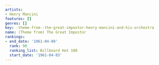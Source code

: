 ```yaml
---
artists:
- Henry Mancini
features: []
genres: []
key: -theme-from--the-great-impostor-henry-mancini-and-his-orchestra
name: (Theme from) The Great Impostor
rankings:
- end_date: '1961-04-09'
  rank: 90
  ranking_list: Billboard Hot 100
  start_date: '1961-04-03'
---
```


